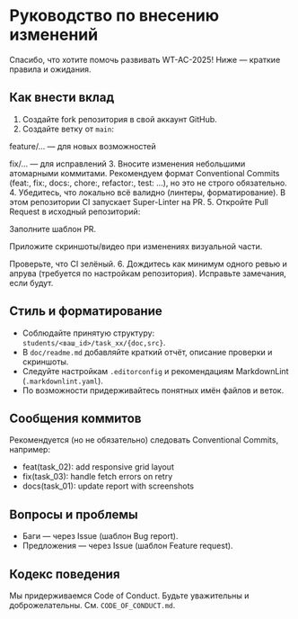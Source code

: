 # Руководство по внесению изменений

Спасибо, что хотите помочь развивать WT-AC-2025! Ниже — краткие правила и ожидания.

## Как внести вклад

1. Создайте fork репозитория в свой аккаунт GitHub.
2. Создайте ветку от `main`:

  feature/… — для новых возможностей

  fix/… — для исправлений
3. Вносите изменения небольшими атомарными коммитами. Рекомендуем формат Conventional Commits (feat:, fix:, docs:, chore:, refactor:, test: …), но это не строго обязательно.
4. Убедитесь, что локально всё валидно (линтеры, форматирование). В этом репозитории CI запускает Super-Linter на PR.
5. Откройте Pull Request в исходный репозиторий:

  Заполните шаблон PR.

  Приложите скриншоты/видео при изменениях визуальной части.

  Проверьте, что CI зелёный.
6. Дождитесь как минимум одного ревью и апрува (требуется по настройкам репозитория). Исправьте замечания, если будут.

## Стиль и форматирование

- Соблюдайте принятую структуру: `students/<ваш_id>/task_xx/{doc,src}`.
- В `doc/readme.md` добавляйте краткий отчёт, описание проверки и скриншоты.
- Следуйте настройкам `.editorconfig` и рекомендациям MarkdownLint (`.markdownlint.yaml`).
- По возможности придерживайтесь понятных имён файлов и веток.

## Сообщения коммитов

Рекомендуется (но не обязательно) следовать Conventional Commits, например:
- feat(task_02): add responsive grid layout
- fix(task_03): handle fetch errors on retry
- docs(task_01): update report with screenshots

## Вопросы и проблемы

- Баги — через Issue (шаблон Bug report).
- Предложения — через Issue (шаблон Feature request).

## Кодекс поведения

Мы придерживаемся Code of Conduct. Будьте уважительны и доброжелательны. См. `CODE_OF_CONDUCT.md`.
